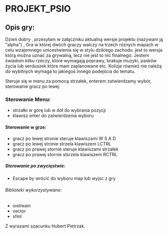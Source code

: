 # PROJEKT_PSIO
## Opis gry:
Dzień dobry , przesyłam w załączniku aktualną wersje projektu (nazywam ją "alpha") ,
Gra w której dwóch graczy walczy na trzech róznych mapach w celu wzajemnego unicestwienia się w stylu dzikiego zachodu.
jest to wersja którą można uznać za grywalną, lecz nie jest to nic finalnego. Jestem świadom kilku rzeczy, 
które wymagają poprawy, brakuje muzyki, pasków życia lub serduszek które mam zaplanowane etc.
Kolizje również nie należą do wybitnych wymaga to jakiegoś innego podejścia do tematu.

Steruje się w menu za pomocą strzałek, enterem zatwierdzamy wybór, sterowanie gracz po lewej 
### Sterowanie Menu:
  * strzałki w górę lub w dół do wybrania pozycji
  * klawisz enter do zatwierdzenia wyboru
  #### Sterowanie w grze:
  * gracz po lewej stronie steruje klawiszami W S A D 
  * gracz po lewej stronie strzela klawiszem LCTRL
  * gracz po prawej stornie steruje klawiszami strzałek
  * gracz po prawej stornie stsrzela klawiszem RCTRL
  ##### Sterowanie po zwycięstwie:
  * Escape by wrócić do wyboru map lub wyjsc z gry
  ###### Biblioteki wykorzystywane:
  * iostream
  * vector
  * sfml
  
Z wyrazami szacunku Hubert Pietrzak.
